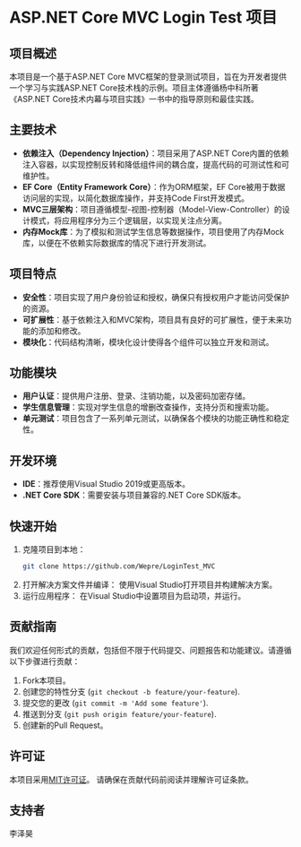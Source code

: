 
# ASP.NET Core MVC Login Test 项目
## 项目概述
本项目是一个基于ASP.NET Core MVC框架的登录测试项目，旨在为开发者提供一个学习与实践ASP.NET Core技术栈的示例。项目主体遵循杨中科所著《ASP.NET Core技术内幕与项目实践》一书中的指导原则和最佳实践。
## 主要技术
- **依赖注入（Dependency Injection）**：项目采用了ASP.NET Core内置的依赖注入容器，以实现控制反转和降低组件间的耦合度，提高代码的可测试性和可维护性。
- **EF Core（Entity Framework Core）**：作为ORM框架，EF Core被用于数据访问层的实现，以简化数据库操作，并支持Code First开发模式。
- **MVC三层架构**：项目遵循模型-视图-控制器（Model-View-Controller）的设计模式，将应用程序分为三个逻辑层，以实现关注点分离。
- **内存Mock库**：为了模拟和测试学生信息等数据操作，项目使用了内存Mock库，以便在不依赖实际数据库的情况下进行开发测试。
## 项目特点
- **安全性**：项目实现了用户身份验证和授权，确保只有授权用户才能访问受保护的资源。
- **可扩展性**：基于依赖注入和MVC架构，项目具有良好的可扩展性，便于未来功能的添加和修改。
- **模块化**：代码结构清晰，模块化设计使得各个组件可以独立开发和测试。
## 功能模块
- **用户认证**：提供用户注册、登录、注销功能，以及密码加密存储。
- **学生信息管理**：实现对学生信息的增删改查操作，支持分页和搜索功能。
- **单元测试**：项目包含了一系列单元测试，以确保各个模块的功能正确性和稳定性。
## 开发环境
- **IDE**：推荐使用Visual Studio 2019或更高版本。
- **.NET Core SDK**：需要安装与项目兼容的.NET Core SDK版本。
## 快速开始
1. 克隆项目到本地：
   ```bash
   git clone https://github.com/Wepre/LoginTest_MVC
   ```
2. 打开解决方案文件并编译：
   使用Visual Studio打开项目并构建解决方案。
3. 运行应用程序：
   在Visual Studio中设置项目为启动项，并运行。
## 贡献指南
我们欢迎任何形式的贡献，包括但不限于代码提交、问题报告和功能建议。请遵循以下步骤进行贡献：
1. Fork本项目。
2. 创建您的特性分支 (`git checkout -b feature/your-feature`).
3. 提交您的更改 (`git commit -m 'Add some feature'`).
4. 推送到分支 (`git push origin feature/your-feature`).
5. 创建新的Pull Request。
## 许可证
本项目采用[MIT许可证](https://opensource.org/licenses/MIT)。
请确保在贡献代码前阅读并理解许可证条款。
## 支持者
李泽昊